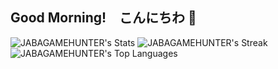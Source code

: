 ## Good Morning!　こんにちわ 👋

![JABAGAMEHUNTER's Stats](https://github-readme-stats.vercel.app/api?username=JABAGAMEHUNTER&theme=vue-dark&show_icons=true&hide_border=true&count_private=true)
![JABAGAMEHUNTER's Streak](https://github-readme-streak-stats.herokuapp.com/?user=JABAGAMEHUNTER&theme=vue-dark&hide_border=true)
![JABAGAMEHUNTER's Top Languages](https://github-readme-stats.vercel.app/api/top-langs/?username=JABAGAMEHUNTER&theme=vue-dark&show_icons=true&hide_border=true&layout=compact)
